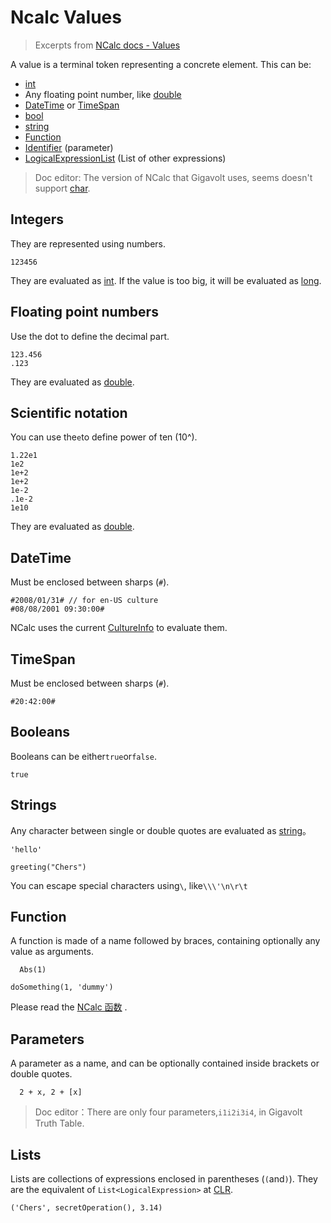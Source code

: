 # Ncalc Values

> Excerpts from [NCalc docs - Values](https://ncalc.github.io/ncalc/articles/values.html)

A value is a terminal token representing a concrete element. This can be:

- [int](https://learn.microsoft.com/dotnet/api/system.int32)
- Any floating point number, like [double](https://learn.microsoft.com/dotnet/api/system.double)
- [DateTime](https://learn.microsoft.com/dotnet/api/system.datetime) or [TimeSpan](https://learn.microsoft.com/dotnet/api/system.timespan)
- [bool](https://learn.microsoft.com/dotnet/api/system.boolean)
- [string](https://learn.microsoft.com/dotnet/api/system.string)
- [Function](https://ncalc.github.io/ncalc/api/NCalc.Domain.Function.html)
- [Identifier](https://ncalc.github.io/ncalc/api/NCalc.Domain.Identifier.html) (parameter)
- [LogicalExpressionList](https://ncalc.github.io/ncalc/api/NCalc.Domain.LogicalExpressionList.html) (List of other expressions)

> Doc editor: The version of NCalc that Gigavolt uses, seems doesn't support [char](https://learn.microsoft.com/dotnet/api/system.char).

## Integers

They are represented using numbers.

```
123456
```

They are evaluated as [int](https://learn.microsoft.com/dotnet/api/system.int32). If the value is too big, it will be evaluated as [long](https://learn.microsoft.com/dotnet/api/system.int64).

## Floating point numbers

Use the dot to define the decimal part.

```
123.456
.123
```

They are evaluated as [double](https://learn.microsoft.com/dotnet/api/system.double).

## Scientific notation

You can use the`e`to define power of ten (10\^).

```
1.22e1
1e2
1e+2
1e+2
1e-2
.1e-2
1e10
```

They are evaluated as [double](https://learn.microsoft.com/dotnet/api/system.double).

## DateTime

Must be enclosed between sharps (`#`).

```
#2008/01/31# // for en-US culture
#08/08/2001 09:30:00# 
```

NCalc uses the current [CultureInfo](https://learn.microsoft.com/dotnet/api/system.globalization.cultureinfo) to evaluate them.

## TimeSpan

Must be enclosed between sharps (`#`).

```
#20:42:00#
```

## Booleans

Booleans can be either`true`or`false`.

```
true
```

## Strings

Any character between single or double quotes are evaluated as [string](https://learn.microsoft.com/dotnet/api/system.string)。

```
'hello'
```

```
greeting("Chers")
```

You can escape special characters using`\`, like`\\`&#8203;`\'`&#8203;`\n`&#8203;`\r`&#8203;`\t`

## Function

A function is made of a name followed by braces, containing optionally any value as arguments.

```
  Abs(1)
```

```
doSomething(1, 'dummy')
```

Please read the [NCalc 函数](functions) .

## Parameters

A parameter as a name, and can be optionally contained inside brackets or double quotes.

```
  2 + x, 2 + [x]
```

> Doc editor：There are only four parameters,`i1`&#8203;`i2`&#8203;`i3`&#8203;`i4`, in Gigavolt Truth Table.

## Lists

Lists are collections of expressions enclosed in parentheses (`(`and`)`). They are the equivalent of `List<LogicalExpression>` at [CLR](https://learn.microsoft.com/dotnet/standard/clr).

```
('Chers', secretOperation(), 3.14)
```